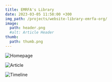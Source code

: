 ```yaml
---
title: EMRFA's Library
date: 2023-03-05 11:58:00 +300
img_path: /projects/website-library-emrfa-org/
image:
  path: header.png
  #alt: Article Header
thumb:
  path: thumb.png
---
```


![Homepage](homepage.png)

![Article](article.png)

![Timeline](timeline.png)